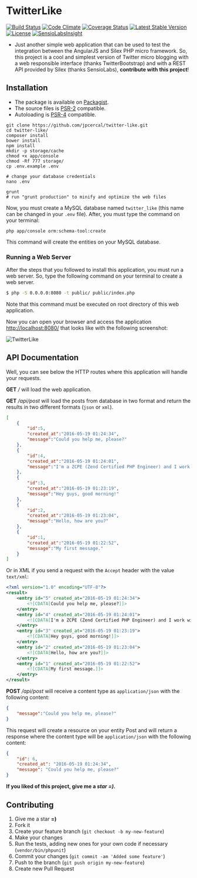 # TwitterLike

[![Build Status](https://img.shields.io/travis/jpcercal/twitter-like/master.svg?style=square)](http://travis-ci.org/jpcercal/twitter-like)
[![Code Climate](https://codeclimate.com/github/jpcercal/twitter-like/badges/gpa.svg)](https://codeclimate.com/github/jpcercal/twitter-like)
[![Coverage Status](https://coveralls.io/repos/github/jpcercal/twitter-like/badge.svg?branch=master)](https://coveralls.io/github/jpcercal/twitter-like?branch=master)
[![Latest Stable Version](https://img.shields.io/packagist/v/cekurte/twitter-like.svg?style=square)](https://packagist.org/packages/cekurte/twitter-like)
[![License](https://img.shields.io/packagist/l/cekurte/twitter-like.svg?style=square)](https://packagist.org/packages/cekurte/twitter-like)
[![SensioLabsInsight](https://insight.sensiolabs.com/projects/852284b4-4b00-4a49-b952-3d62b954ef4a/mini.png)](https://insight.sensiolabs.com/projects/852284b4-4b00-4a49-b952-3d62b954ef4a)

- Just another simple web application that can be used to test the integration between the AngularJS and Silex PHP micro framework. So, this project is a cool and simplest version of Twitter micro blogging with a web responsible interface (thanks TwitterBootstrap) and with a REST API provided by Silex (thanks SensioLabs), **contribute with this project**!

## Installation

- The package is available on [Packagist](http://packagist.org/packages/cekurte/twitter-like).
- The source files is [PSR-2](https://github.com/php-fig/fig-standards/blob/master/accepted/PSR-2-coding-style-guide.md) compatible.
- Autoloading is [PSR-4](https://github.com/php-fig/fig-standards/blob/master/accepted/PSR-4-autoloader.md) compatible.

```shell
git clone https://github.com/jpcercal/twitter-like.git
cd twitter-like/
composer install
bower install
npm install
mkdir -p storage/cache
chmod +x app/console
chmod -Rf 777 storage/
cp .env.example .env

# change your database credentials
nano .env

grunt
# run "grunt production" to minify and optimize the web files
```

Now, you must create a MySQL database named `twitter_like` (this name can be changed in your `.env` file). After, you must type the command on your terminal:

```shell
php app/console orm:schema-tool:create
```

This command will create the entities on your MySQL database.

### Running a Web Server

After the steps that you followed to install this application, you must run a web server. So, type the following command on your terminal to create a web server.

```sh
$ php -S 0.0.0.0:8080 -t public/ public/index.php
```

Note that this command must be executed on root directory of this web application.

Now you can open your browser and access the application [http://localhost:8080/](http://localhost:8080/) that looks like with the following screenshot:

![TwitterLike](https://raw.github.com/jpcercal/twitter-like/master/screenshot.png)

## API Documentation

Well, you can see below the HTTP routes where this application will handle your requests.

**GET** */* will load the web application.

**GET** */api/post* will load the posts from database in two format and return the results in two different formats (`json` or `xml`).

```json
[
    {
        "id":5,
        "created_at":"2016-05-19 01:24:34",
        "message":"Could you help me, please?"
    },
    {
        "id":4,
        "created_at":"2016-05-19 01:24:01",
        "message":"I'm a ZCPE (Zend Certified PHP Engineer) and I work with PHP since 2010."
    },
    {
        "id":3,
        "created_at":"2016-05-19 01:23:19",
        "message":"Hey guys, good morning!"
    },
    {
        "id":2,
        "created_at":"2016-05-19 01:23:04",
        "message":"Hello, how are you?"
    },
    {
        "id":1,
        "created_at":"2016-05-19 01:22:52",
        "message":"My first message."
    }
]
```

Or in XML if you send a request with the `Accept` header with the value `text/xml`:

```xml
<?xml version="1.0" encoding="UTF-8"?>
<result>
    <entry id="5" created_at="2016-05-19 01:24:34">
        <![CDATA[Could you help me, please?]]>
    </entry>
    <entry id="4" created_at="2016-05-19 01:24:01">
        <![CDATA[I'm a ZCPE (Zend Certified PHP Engineer) and I work with PHP since 2010.]]>
    </entry>
    <entry id="3" created_at="2016-05-19 01:23:19">
        <![CDATA[Hey guys, good morning!]]>
    </entry>
    <entry id="2" created_at="2016-05-19 01:23:04">
        <![CDATA[Hello, how are you?]]>
    </entry>
    <entry id="1" created_at="2016-05-19 01:22:52">
        <![CDATA[My first message.]]>
    </entry>
</result>
```

**POST** */api/post* will receive a content type as `application/json` with the following content:

```json
{
    "message":"Could you help me, please?"
}
```

This request will create a resource on your entity Post and will return a response where the content type will be `application/json` with the following content:

```json
{
    "id": 6,
    "created_at": "2016-05-19 01:24:34",
    "message": "Could you help me, please?"
}
```

**If you liked of this project, give me a *star =)*.**

Contributing
------------

1. Give me a star **=)**
1. Fork it
2. Create your feature branch (`git checkout -b my-new-feature`)
3. Make your changes
4. Run the tests, adding new ones for your own code if necessary (`vendor/bin/phpunit`)
5. Commit your changes (`git commit -am 'Added some feature'`)
6. Push to the branch (`git push origin my-new-feature`)
7. Create new Pull Request
